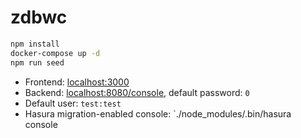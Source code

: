 # zdbwc

``` bash
npm install
docker-compose up -d
npm run seed
```

- Frontend: [localhost:3000](http://localhost:3000)
- Backend: [localhost:8080/console](http://localhost:8080/console), default password: `0`
- Default user: `test:test`
- Hasura migration-enabled console: `./node_modules/.bin/hasura console
